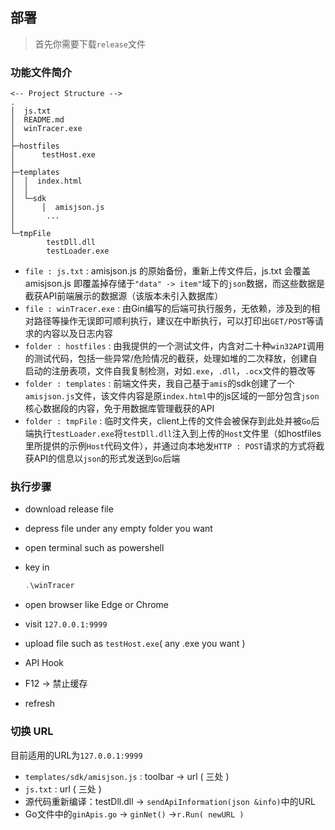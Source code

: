 ## 部署

> 首先你需要下载`release`文件

### 功能文件简介

```
<-- Project Structure -->
.
│  js.txt
│  README.md
│  winTracer.exe
│
├─hostfiles
│      testHost.exe
│
├─templates
│  │  index.html
│  │
│  └─sdk
│      │  amisjson.js  
│       ...
│      
└─tmpFile
        testDll.dll
        testLoader.exe
```

* `file : js.txt` : amisjson.js 的原始备份，重新上传文件后，js.txt 会覆盖 amisjson.js 即覆盖掉存储于`"data" -> item"`域下的`json`数据，而这些数据是截获API前端展示的数据源（该版本未引入数据库）
* `file : winTracer.exe` : 由Gin编写的后端可执行服务，无依赖，涉及到的相对路径等操作无误即可顺利执行，建议在中断执行，可以打印出`GET/POST`等请求的内容以及日志内容
* `folder : hostfiles` : 由我提供的一个测试文件，内含对二十种`win32API`调用的测试代码，包括一些异常/危险情况的截获，处理如堆的二次释放，创建自启动的注册表项，文件自我复制检测，对如`.exe`，`.dll`，`.ocx`文件的篡改等
* `folder : templates` : 前端文件夹，我自己基于`amis`的sdk创建了一个`amisjson.js`文件，该文件内容是原`index.html`中的js区域的一部分包含`json`核心数据段的内容，免于用数据库管理截获的API
* `folder : tmpFile` : 临时文件夹，client上传的文件会被保存到此处并被`Go`后端执行`testLoader.exe`将`testDll.dll`注入到上传的`Host`文件里（如hostfiles里所提供的示例`Host`代码文件），并通过向本地发`HTTP : POST`请求的方式将截获API的信息以`json`的形式发送到`Go`后端

### 执行步骤

* download release file

* depress file under any empty folder you want

* open terminal such as powershell

* key in

  ```powershell
  .\winTracer
  ```

* open browser like Edge or Chrome

* visit `127.0.0.1:9999`

* upload file such as `testHost.exe`( any .exe you want )

* API Hook

* F12 -> 禁止缓存

* refresh



### 切换 URL

目前适用的URL为`127.0.0.1:9999`

* `templates/sdk/amisjson.js` : toolbar -> url ( 三处 )
* `js.txt` : url ( 三处 ) 
* 源代码重新编译：testDll.dll -> `sendApiInformation(json &info)`中的URL
* Go文件中的`ginApis.go` -> `ginNet()` ->`r.Run( newURL )`
